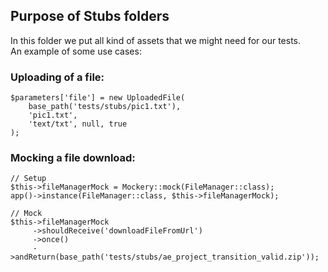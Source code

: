 ## Purpose of Stubs folders

In this folder we put all kind of assets that we might need for our tests.  
An example of some use cases:

### Uploading of a file:
```
$parameters['file'] = new UploadedFile(
    base_path('tests/stubs/pic1.txt'),
    'pic1.txt',
    'text/txt', null, true
);
```

### Mocking a file download:
```
// Setup
$this->fileManagerMock = Mockery::mock(FileManager::class);
app()->instance(FileManager::class, $this->fileManagerMock);

// Mock
$this->fileManagerMock
     ->shouldReceive('downloadFileFromUrl')
     ->once()
     ->andReturn(base_path('tests/stubs/ae_project_transition_valid.zip'));
```